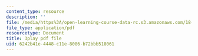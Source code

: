 ```yaml
---
content_type: resource
description: ''
file: /media/https%3A/open-learning-course-data-rc.s3.amazonaws.com/18-01sc-single-variable-calculus-fall-2010/6242b41e4448c11e8086b72bbb518061_eHJuAByQf5A.pdf
file_type: application/pdf
resourcetype: Document
title: 3play pdf file
uid: 6242b41e-4448-c11e-8086-b72bbb518061
---
```

